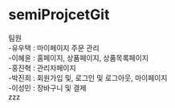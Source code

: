 # semiProjcetGit

팀원</br>
-유우택 : 마이페이지 주문 관리</br>
-이혜윤 : 홈페이지, 상품페이지, 상품목록페이지</br>
-홍진혁 : 관리자페이지</br>
-박진희 : 회원가입 및, 로그인 및 로그아웃, 마이페이지</br>
-이성민 : 장바구니 및 결제 </br>
zzz
